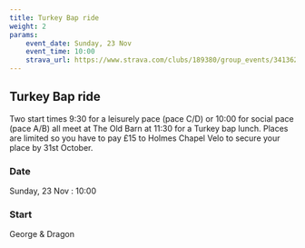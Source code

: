 ```yaml
---
title: Turkey Bap ride
weight: 2
params:
    event_date: Sunday, 23 Nov
    event_time: 10:00
    strava_url: https://www.strava.com/clubs/189380/group_events/3413622094277187456
---
```


## Turkey Bap ride 

Two start times 9:30 for a leisurely pace (pace C/D) or 10:00 for social pace (pace A/B) all meet at The Old Barn at 11:30 for a Turkey bap lunch.  Places are limited so you have to pay £15 to Holmes Chapel Velo to secure your place by 31st October.  

### Date

Sunday, 23 Nov : 10:00

### Start

George &amp; Dragon



